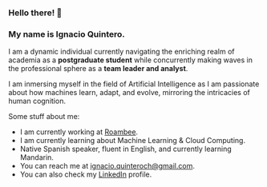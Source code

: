 ### Hello there! 👋

### My name is Ignacio Quintero.

I am a dynamic individual currently navigating the enriching realm of academia as a **postgraduate student** while concurrently making waves in the professional sphere as a **team leader and analyst**.

I am inmersing myself in the field of Artificial Intelligence as I am passionate about how  machines learn, adapt, and evolve, mirroring the intricacies of human cognition. 

Some stuff about me:

- I am currently working at <a href="https://www.roambee.com/">Roambee</a>.
- I am currently learning about Machine Learning & Cloud Computing.
- Native Spanish speaker, fluent in English, and currently learning Mandarin.
- You can reach me at ignacio.quinteroch@gmail.com.
- You can also check my <a href="https://www.linkedin.com/in/igquinteroch/">LinkedIn</a> profile.
